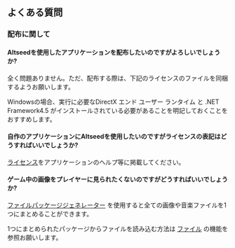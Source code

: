 ﻿## よくある質問

### 配布に関して

#### Altseedを使用したアプリケーションを配布したいのですがよろしいでしょうか?

全く問題ありません。ただ、配布する際は、下記のライセンスのファイルを同梱するようお願いします。

Windowsの場合、実行に必要なDirectX エンド ユーザー ランタイム と .NET Framework4.5 がインストールされている必要があることを明記しておくことをおすすめします。

#### 自作のアプリケーションにAltseedを使用したいのですがライセンスの表記はどうすればいいでしょうか?

[ライセンス](https://github.com/Altseed/altseed/blob/master/LICENSE)をアプリケーションのヘルプ等に掲載してください。

#### ゲーム中の画像をプレイヤーに見られたくないのですがどうすればいいでしょうか?

 [ファイルパッケージジェネレーター](./Reference/Tool/FilePackageGenerator.md) を使用すると全ての画像や音楽ファイルを1つにまとめることができます。

 1つにまとめられたパッケージからファイルを読み込む方法は [ファイル](./Reference/IO/File.md) の機能を参照お願いします。

